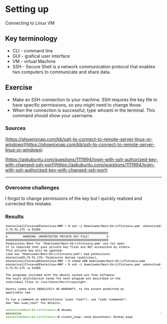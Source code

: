 # Setting up

Connecting to Linux VM


## Key terminology

- CLI - command line
- GUI - grafical user interface
- VM - virtual Machine
- SSH - Secure Shell is a network communication protocol that enables two computers to communicate and share data.

## Exercise
- Make an SSH-connection to your machine. SSH requires the key file to have specific permissions, so you might need to change those.
- When the connection is successful, type whoami in the terminal. This command should show your username.



### Sources

[https://phoenixnap.com/kb/ssh-to-connect-to-remote-server-linux-or-windows](https://phoenixnap.com/kb/ssh-to-connect-to-remote-server-linux-or-windows)

[https://askubuntu.com/questions/1111994/login-with-ssh-authorized-key-with-changed-ssh-port](https://askubuntu.com/questions/1111994/login-with-ssh-authorized-key-with-changed-ssh-port)

****

### Overcome challenges

I forgot to change permissions of the key but I quickly realized and corrected this mistake.

### Results

![screenshot](/00_includes/linux_01_screenshot.png)

